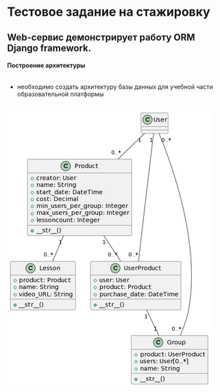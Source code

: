 # Тестовое задание на стажировку

## Web-сервис демонстрирует работу ORM Django framework.
#### Построение архитектуры
```
```
- необходимо создать архитектуру базы данных для учебной части образовательной платформы
```
```
![Alt-текст](https://github.com/Pav9551/django_task/blob/master/er-diagram.png "er-diagram")
